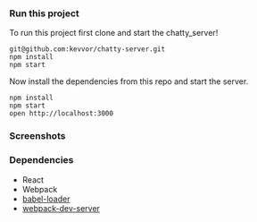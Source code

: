 
### Run this project

To run this project first clone and start the chatty_server!

```
git@github.com:kevvor/chatty-server.git
npm install
npm start
```

Now install the dependencies from this repo and start the server.

```
npm install
npm start
open http://localhost:3000
```


### Screenshots



### Dependencies

* React
* Webpack
* [babel-loader](https://github.com/babel/babel-loader)
* [webpack-dev-server](https://github.com/webpack/webpack-dev-server)
